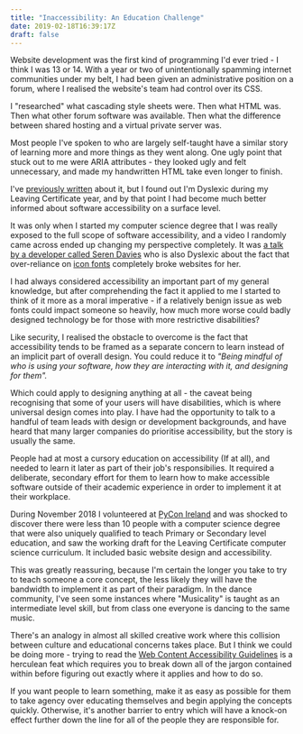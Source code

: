 ```yaml
---
title: "Inaccessibility: An Education Challenge"
date: 2019-02-18T16:39:17Z
draft: false
---
```


Website development was the first kind of programming I'd ever tried - I think
I was 13 or 14. With a year or two of unintentionally spamming internet
communities under my belt, I had been given an administrative position on a
forum, where I realised the website's team had control over its CSS.

I "researched" what cascading style sheets were. Then what HTML 
was. Then what other forum software was available. Then what the difference between 
shared hosting and a virtual private server was.

Most people I've spoken to who are largely self-taught have a similar story of
learning more and more things as they went along. One ugly point that stuck out
to me were ARIA attributes - they looked ugly and felt unnecessary, and made my
handwritten HTML take even longer to finish.

I've [previously written](../technology-dependence) about it, but I found out I'm 
Dyslexic during my Leaving Certificate year, and by that point I had become much 
better informed about software accessibility on a surface level. 

It was only when I started my computer science degree that I was really exposed to
the full scope of software accessibility, and a video I randomly came across
ended up changing my perspective completely. It was [a talk by a developer
called Seren Davies](https://www.youtube.com/watch?v=9xXBYcWgCHA) who is also 
Dyslexic about the fact that over-reliance on 
[icon fonts](https://alistapart.com/article/the-era-of-symbol-fonts) 
completely broke websites for her.

I had always considered accessibility an important part of my general knowledge, 
but after comprehending the fact it applied to me I started to think of it more as 
a moral imperative - if a relatively benign issue as web fonts could impact someone 
so heavily, how much more worse could badly designed technology be for those with 
more restrictive disabilities?

Like security, I realised the obstacle to overcome is the fact that
accessibility tends to be framed as a separate concern to learn instead of an
implicit part of overall design. You could reduce it to *"Being mindful of who is 
using your software, how they are interacting with it, and designing for them".*

Which could apply to designing anything at all - the caveat being recognising
that some of your users will have disabilities, which is where universal design
comes into play. I have had the opportunity to talk to a handful of team leads
with design or development backgrounds, and have heard that many larger
companies do prioritise accessibility, but the story is usually the same.

People had at most a cursory education on accessibility (If at all), and needed
to learn it later as part of their job's responsibilies.  It required a
deliberate, secondary effort for them to learn how to make accessible software
outside of their academic experience in order to implement it at their
workplace.

During November 2018 I volunteered at [PyCon Ireland](https://python.ie/) and 
was shocked to discover there were less than 10 people with a computer science 
degree that were also uniquely qualified to teach Primary or Secondary level 
education, and saw the working draft for the Leaving Certificate computer science 
curriculum. It included basic website design and accessibility.

This was greatly reassuring, because I'm certain the longer you take to try to
teach someone a core concept, the less likely they will have the bandwidth to
implement it as part of their paradigm. In the dance community, I've seen
some instances where "Musicality" is taught as an intermediate level skill, but
from class one everyone is dancing to the same music.

There's an analogy in almost all skilled creative work where this collision
between culture and educational concerns takes place. But I think we could be
doing more - trying to read the 
[Web Content Accessibility Guidelines](https://www.w3.org/TR/WCAG20/) is a
herculean feat which requires you to break down all of the jargon contained
within before figuring out exactly where it applies and how to do so.

If you want people to learn something, make it as easy as possible for them to
take agency over educating themselves and begin applying the concepts quickly.
Otherwise, it's another barrier to entry which will have a knock-on effect
further down the line for all of the people they are responsible for.

